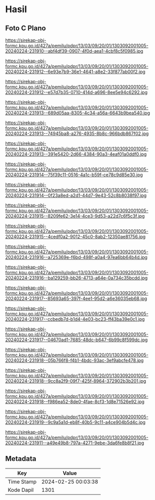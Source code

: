 # Hasil

## Foto C Plano

https://sirekap-obj-formc.kpu.go.id/427a/pemilu/pdpr/13/03/09/20/01/1303092001005-20240224-231910--abf4df39-0907-4f0d-aea1-4cbf8c5f0985.jpg

https://sirekap-obj-formc.kpu.go.id/427a/pemilu/pdpr/13/03/09/20/01/1303092001005-20240224-231912--6e93e7b9-36e1-4641-a8e2-33f877ab00f2.jpg

https://sirekap-obj-formc.kpu.go.id/427a/pemilu/pdpr/13/03/09/20/01/1303092001005-20240224-231912--e57d7b35-0710-414d-a696-8ee5e94c6292.jpg

https://sirekap-obj-formc.kpu.go.id/427a/pemilu/pdpr/13/03/09/20/01/1303092001005-20240224-231913--689d05aa-8305-4c34-a56a-6643b9bea540.jpg

https://sirekap-obj-formc.kpu.go.id/427a/pemilu/pdpr/13/03/09/20/01/1303092001005-20240224-231913--74945ba8-a276-4935-8b8c-966bdb867f02.jpg

https://sirekap-obj-formc.kpu.go.id/427a/pemilu/pdpr/13/03/09/20/01/1303092001005-20240224-231913--391e5420-2d66-4384-90a3-4eaf01a0ddf0.jpg

https://sirekap-obj-formc.kpu.go.id/427a/pemilu/pdpr/13/03/09/20/01/1303092001005-20240224-231914--75f39c11-0516-4a1c-b59f-ce78c9d85e30.jpg

https://sirekap-obj-formc.kpu.go.id/427a/pemilu/pdpr/13/03/09/20/01/1303092001005-20240224-231914--0f23a8ed-a2d1-44d7-9e43-52c8b8038f97.jpg

https://sirekap-obj-formc.kpu.go.id/427a/pemilu/pdpr/13/03/09/20/01/1303092001005-20240224-231915--8209fe62-3e14-4ce3-9d53-a22d7c6f5c3f.jpg

https://sirekap-obj-formc.kpu.go.id/427a/pemilu/pdpr/13/03/09/20/01/1303092001005-20240224-231915--4cedf0a2-9012-45c0-8ab2-12350ae81756.jpg

https://sirekap-obj-formc.kpu.go.id/427a/pemilu/pdpr/13/03/09/20/01/1303092001005-20240224-231916--a725369e-f6bd-498f-a0a4-97ea6bb64b4d.jpg

https://sirekap-obj-formc.kpu.go.id/427a/pemilu/pdpr/13/03/09/20/01/1303092001005-20240224-231916--ba129259-bb26-4713-a64e-0a734c35bcdd.jpg

https://sirekap-obj-formc.kpu.go.id/427a/pemilu/pdpr/13/03/09/20/01/1303092001005-20240224-231917--85693a65-397f-4ee1-95d2-a6e36035eb68.jpg

https://sirekap-obj-formc.kpu.go.id/427a/pemilu/pdpr/13/03/09/20/01/1303092001005-20240224-231917--ccbedb7d-b1d4-4e03-bc23-ff43ba39e0c1.jpg

https://sirekap-obj-formc.kpu.go.id/427a/pemilu/pdpr/13/03/09/20/01/1303092001005-20240224-231917--04670ad1-7685-48dc-b647-6b99c8f599dc.jpg

https://sirekap-obj-formc.kpu.go.id/427a/pemilu/pdpr/13/03/09/20/01/1303092001005-20240224-231918--05b766f8-f4b1-4bdc-93ac-3ef9abcfe478.jpg

https://sirekap-obj-formc.kpu.go.id/427a/pemilu/pdpr/13/03/09/20/01/1303092001005-20240224-231918--9cc8a2f9-09f7-425f-8964-372902b3b201.jpg

https://sirekap-obj-formc.kpu.go.id/427a/pemilu/pdpr/13/03/09/20/01/1303092001005-20240224-231918--f986ea52-8de0-4fae-8cf3-1d8e71526e92.jpg

https://sirekap-obj-formc.kpu.go.id/427a/pemilu/pdpr/13/03/09/20/01/1303092001005-20240224-231919--9c9a5a1d-eb8f-40b5-9c11-a4ce904b5d4c.jpg

https://sirekap-obj-formc.kpu.go.id/427a/pemilu/pdpr/13/03/09/20/01/1303092001005-20240224-231911--a49e49b8-797a-4271-9ebe-3da6fe8b8f21.jpg


## Metadata

| Key        | Value               |
| ---------- | ------------------- |
| Time Stamp | 2024-02-25 00:03:38 |
| Kode Dapil | 1301                |



